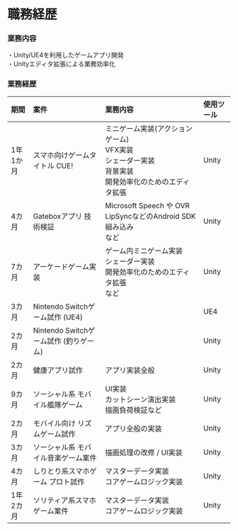 # 職務経歴

### 業務内容
・Unity/UE4を利用したゲームアプリ開発<br>
・Unityエディタ拡張による業務効率化<br>

### 業務経歴
|期間|案件|業務内容|使用ツール|
|:---|:---|:---|:---|
|1年1か月| スマホ向けゲームタイトル CUE!|  ミニゲーム実装(アクションゲーム) <br> VFX実装 <br> シェーダー実装 <br> 背景実装 <br> 開発効率化のためのエディタ拡張|Unity|
|4カ月| Gateboxアプリ 技術検証 |  Microsoft Speech や OVR LipSyncなどのAndroid SDK 組み込み <br>など| Unity|
|7カ月| アーケードゲーム実装 |  ゲーム内ミニゲーム実装 <br> シェーダー実装 <br> 開発効率化のためのエディタ拡張 <br>など| Unity|
|3カ月| Nintendo Switchゲーム試作 (UE4) |  |  UE4 |
|2カ月| Nintendo Switchゲーム試作 (釣りゲーム) | | Unity|
|2カ月| 健康アプリ試作 | アプリ実装全般<br> | Unity|
|9カ月| ソーシャル系 モバイル艦隊ゲーム| UI実装 <br> カットシーン演出実装 <br> 描画負荷検証など| Unity|
|2カ月| モバイル向け リズムゲーム試作|  アプリ全般の実装 | Unity|
|3カ月| ソーシャル系 モバイル音楽ゲーム案件| 描画処理の改修 / UI実装 | Unity|
|4カ月| しりとり系スマホゲーム プロト試作| マスターデータ実装 <br> コアゲームロジック実装| Unity|
|1年2カ月|  ソリティア系スマホゲーム案件| マスターデータ実装 <br> コアゲームロジック実装| Unity|

